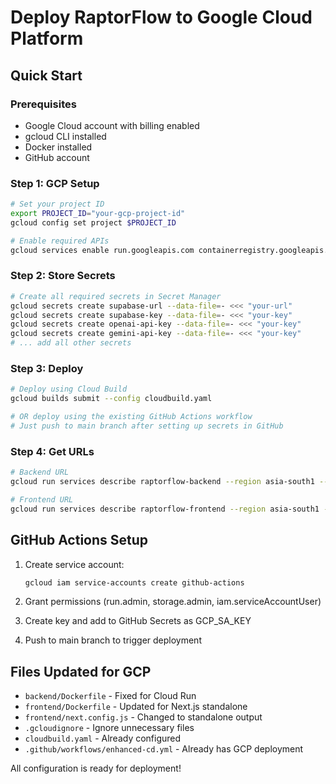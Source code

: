 # Deploy RaptorFlow to Google Cloud Platform

## Quick Start

### Prerequisites
- Google Cloud account with billing enabled
- gcloud CLI installed
- Docker installed
- GitHub account

### Step 1: GCP Setup

```bash
# Set your project ID
export PROJECT_ID="your-gcp-project-id"
gcloud config set project $PROJECT_ID

# Enable required APIs
gcloud services enable run.googleapis.com containerregistry.googleapis.com cloudbuild.googleapis.com secretmanager.googleapis.com
```

### Step 2: Store Secrets

```bash
# Create all required secrets in Secret Manager
gcloud secrets create supabase-url --data-file=- <<< "your-url"
gcloud secrets create supabase-key --data-file=- <<< "your-key"
gcloud secrets create openai-api-key --data-file=- <<< "your-key"
gcloud secrets create gemini-api-key --data-file=- <<< "your-key"
# ... add all other secrets
```

### Step 3: Deploy

```bash
# Deploy using Cloud Build
gcloud builds submit --config cloudbuild.yaml

# OR deploy using the existing GitHub Actions workflow
# Just push to main branch after setting up secrets in GitHub
```

### Step 4: Get URLs

```bash
# Backend URL
gcloud run services describe raptorflow-backend --region asia-south1 --format='value(status.url)'

# Frontend URL
gcloud run services describe raptorflow-frontend --region asia-south1 --format='value(status.url)'
```

## GitHub Actions Setup

1. Create service account:
   ```bash
   gcloud iam service-accounts create github-actions
   ```

2. Grant permissions (run.admin, storage.admin, iam.serviceAccountUser)

3. Create key and add to GitHub Secrets as GCP_SA_KEY

4. Push to main branch to trigger deployment

## Files Updated for GCP

- `backend/Dockerfile` - Fixed for Cloud Run
- `frontend/Dockerfile` - Updated for Next.js standalone
- `frontend/next.config.js` - Changed to standalone output
- `.gcloudignore` - Ignore unnecessary files
- `cloudbuild.yaml` - Already configured
- `.github/workflows/enhanced-cd.yml` - Already has GCP deployment

All configuration is ready for deployment!
